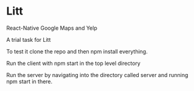 # Litt
React-Native Google Maps and Yelp

A trial task for Litt

To test it clone the repo and then npm install everything. 

Run the client with npm start in the top level directory

Run the server by navigating into the directory called server and running npm start in there. 




